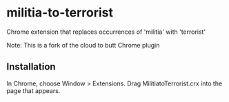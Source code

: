 militia-to-terrorist
=============

Chrome extension that replaces occurrences of 'militia' with 'terrorist'

Note: This is a fork of the cloud to butt Chrome plugin

Installation
------------

In Chrome, choose Window > Extensions.  Drag MilitiatoTerrorist.crx into the page that appears.